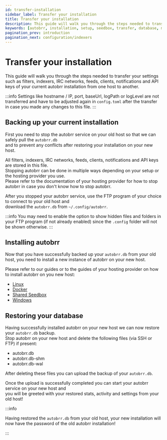 ```yaml
---
id: transfer-installation
sidebar_label: Transfer your installation
title: Transfer your installation
description: This guide will walk you through the steps needed to transfer your settings such as filters, indexers, IRC networks, feeds, clients, notifications and API keys of your current autobrr installation from one host to another.
keywords: [autobrr, installation, setup, seedbox, transfer, database, migration]
pagination_prev: introduction
pagination_next: configuration/indexers
---
```


# Transfer your installation

This guide will walk you through the steps needed to transfer your settings such as filters, indexers, IRC networks, feeds, clients, notifications and API keys of your current autobrr installation from one host to another.

:::info
Settings like hostname / IP, port, baseUrl, logPath or logLevel are not transferred and have to be adjusted again in `config.toml` after the transfer in case you made any changes to this file.
:::

## Backing up your current installation

First you need to stop the autobrr service on your old host so that we can safely pull the `autobrr.db`  
and to prevent any conflicts after restoring your installation on your new host.

All filters, indexers, IRC networks, feeds, clients, notifications and API keys are stored in this file.  
Stopping autobrr can be done in multiple ways depending on your setup or the hosting provider you use.  
Please refer to the documentation of your hosting provider for how to stop autobrr in case you don't know how to stop autobrr.

After you stopped your autobrr service, use the FTP program of your choice to connect to your old host and  
download the `autobrr.db` from `~/.config/autobrr`.

:::info
You may need to enable the option to show hidden files and folders in your FTP program (if not already enabled) since the `.config` folder will not be shown otherwise.
:::

## Installing autobrr

Now that you have successfully backed up your `autobrr.db` from your old host, you need to install a new instance of autobrr on your new host.

Please refer to our guides or to the guides of your hosting provider on how to install autobrr on you new host:

- [Linux](../linux.md)
- [Docker](../docker.md)
- [Shared Seedbox](../shared-seedbox.md)
- [Windows](../windows.md)

## Restoring your database

Having successfully installed autobrr on your new host we can now restore your `autobrr.db` backup.  
Stop autobrr on your new host and delete the following files (via SSH or FTP) if present:

- autobrr.db
- autobrr.db-shm
- autobrr.db-wal

After deleting these files you can upload the backup of your `autobrr.db`.

Once the upload is successfully completed you can start your autobrr service on your new host and  
you will be greeted with your restored stats, activity and settings from your old host!

:::info

Having restored the `autobrr.db` from your old host, your new installation will now have the password of the old autobrr installation!

:::
